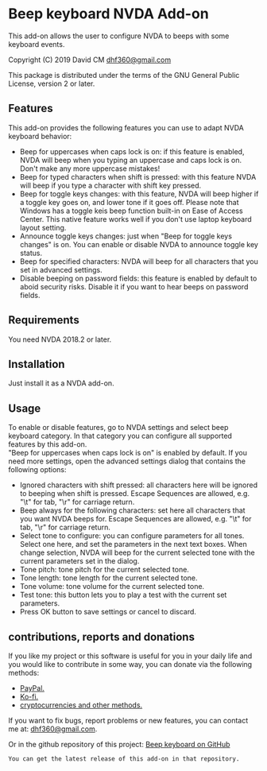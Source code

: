 # Beep keyboard NVDA Add-on #
This add-on allows the user to configure NVDA to beeps with some keyboard events.

Copyright (C) 2019 David CM <dhf360@gmail.com>

This package is distributed under the terms of the GNU General Public License, version 2 or later.

## Features
  This add-on provides the following features you can use to adapt NVDA keyboard behavior:

* Beep for uppercases  when caps lock is on: if this feature is enabled, NVDA will beep when you typing an uppercase and caps lock is on. Don't make any more uppercase mistakes!
* Beep for typed characters when shift is pressed: with this feature NVDA will beep if you type a character with shift key pressed.
* Beep for toggle keys changes: with this feature, NVDA will beep higher if a toggle key goes on, and lower tone if it goes off. Please note that Windows has a toggle keis beep function built-in on Ease of Access Center. This native feature works well if you don't use laptop keyboard layout setting.
* Announce toggle keys changes: just when "Beep for toggle keys changes" is on. You can enable or disable NVDA to announce toggle key status.
* Beep for specified characters: NVDA will beep for all characters that you set in advanced settings.
* Disable beeping on password fields: this feature is enabled by default to aboid security risks. Disable it if you want to hear beeps on password fields.
## Requirements
  You need NVDA 2018.2 or later.

## Installation
  Just install it as a NVDA add-on.

## Usage
  To enable or disable features, go to NVDA settings and select beep keyboard category. In that category you can configure all  supported features by this add-on.  
  "Beep for uppercases  when caps lock is on" is enabled by default. 
  If you need more settings, open the advanced settings dialog that contains the following options:

* Ignored characters with shift pressed: all characters here will be ignored to beeping when shift is pressed. Escape Sequences are allowed, e.g. "\t" for tab, "\r" for carriage return.
* Beep always for the following characters: set here all characters that you want NVDA beeps for. Escape Sequences are allowed, e.g. "\t" for tab, "\r" for carriage return.
* Select tone to configure: you can configure parameters for all tones. Select one here, and set the parameters in the next text boxes. When change selection, NVDA will beep for the current selected tone with the current parameters set in the dialog.
* Tone pitch: tone pitch for the current selected tone.
* Tone length: tone length for the current selected tone.
* Tone volume: tone volume for the current selected tone.
* Test tone: this button lets you to play a test with the current set parameters.
* Press OK button to save settings or cancel to discard.

## contributions, reports and donations

If you like my project or this software is useful for you in your daily life and you would like to contribute in some way, you can donate via the following methods:

* [PayPal.](https://paypal.me/davicm)
* [Ko-fi.](https://ko-fi.com/davidacm)
* [cryptocurrencies and other methods.](https://davidacm.github.io/donations/)

If you want to fix bugs, report problems or new features, you can contact me at: <dhf360@gmail.com>.

  Or in the github repository of this project:
  [Beep keyboard on GitHub](https://github.com/davidacm/beepKeyboard)

    You can get the latest release of this add-on in that repository.
